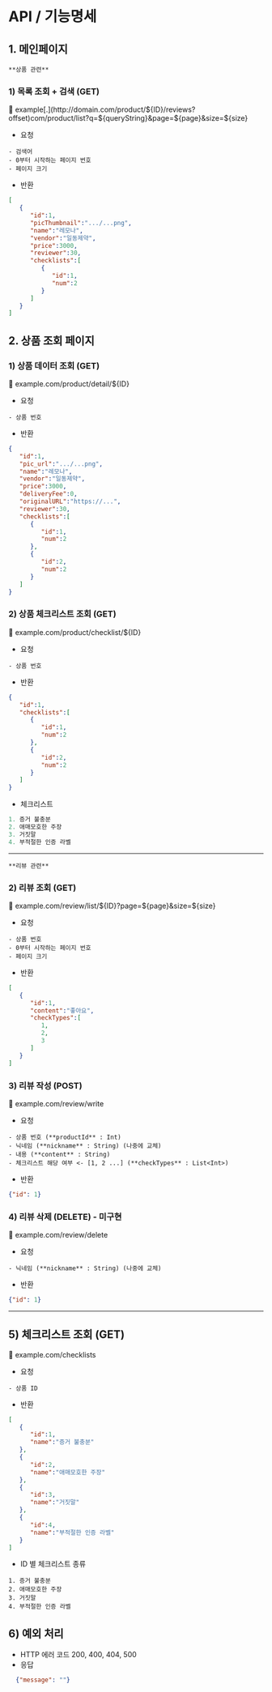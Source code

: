 # API / 기능명세

## 1. 메인페이지

`**상품 관련**`

### 1) 목록 조회 + 검색 (GET)

<aside>
📌 example[.](http://domain.com/product/${ID}/reviews?offset)com/product/list?q=${queryString}&page=${page}&size=${size}

</aside>



- 요청

```
- 검색어
- 0부터 시작하는 페이지 번호
- 페이지 크기
```

- 반환

```json
[
   {
      "id":1,
      "picThumbnail":".../...png",
      "name":"레모나",
      "vendor":"일동제약",
      "price":3000,
      "reviewer":30,
      "checklists":[
         {
            "id":1,
            "num":2
         }
      ]
   }
]
```

## 2. 상품 조회 페이지

### 1) 상품 데이터 조회 (GET)

<aside>
📌 example.com/product/detail/${ID}

</aside>

- 요청

```
- 상품 번호
```

- 반환

```json
{
   "id":1,
   "pic_url":".../...png",
   "name":"레모나",
   "vendor":"일동제약",
   "price":3000,
   "deliveryFee":0,
   "originalURL":"https://...",
   "reviewer":30,
   "checklists":[
      {
         "id":1,
         "num":2
      },
      {
         "id":2,
         "num":2
      }
   ]
}
```

### 2) 상품 체크리스트 조회 (GET)

<aside>
📌 example.com/product/checklist/${ID}

</aside>

- 요청

```
- 상품 번호
```

- 반환

```json
{
   "id":1,
   "checklists":[
      {
         "id":1,
         "num":2
      },
      {
         "id":2,
         "num":2
      }
   ]
}
```

- 체크리스트

```kotlin
1. 증거 불충분
2. 애매모호한 주장
3. 거짓말
4. 부적절한 인증 라벨
```

---

`**리뷰 관련**`

### 2) 리뷰 조회 (GET)

<aside>
📌 example.com/review/list/${ID}?page=${page}&size=${size}

</aside>

- 요청

```
- 상품 번호
- 0부터 시작하는 페이지 번호
- 페이지 크기
```

- 반환

```json
[
   {
      "id":1,
      "content":"좋아요",
      "checkTypes":[
         1,
         2,
         3
      ]
   }
]
```

### 3) 리뷰 작성 (POST)

<aside>
📌 example.com/review/write

</aside>

- 요청

```
- 상품 번호 (**productId** : Int)
- 닉네임 (**nickname** : String) (나중에 교체)
- 내용 (**content** : String)
- 체크리스트 해당 여부 <- [1, 2 ...] (**checkTypes** : List<Int>)
```

- 반환

```json
{"id": 1}
```

### 4) 리뷰 삭제 (DELETE) - 미구현

<aside>
📌 example.com/review/delete

</aside>

- 요청

```
- 닉네임 (**nickname** : String) (나중에 교체)
```

- 반환

```json
{"id": 1}
```

---

## 5) 체크리스트 조회 (GET)

<aside>
📌 example.com/checklists

</aside>

- 요청

```
- 상품 ID
```

- 반환

```json
[
   {
      "id":1,
      "name":"증거 불충분"
   },
   {
      "id":2,
      "name":"애매모호한 주장"
   },
   {
      "id":3,
      "name":"거짓말"
   },
   {
      "id":4,
      "name":"부적절한 인증 라벨"
   }
]
```

- ID 별 체크리스트 종류

```
1. 증거 불충분
2. 애매모호한 주장
3. 거짓말
4. 부적절한 인증 라벨
```
  
## 6) 예외 처리
  
  
- HTTP 에러 코드 200, 400, 404, 500
- 응답
```json
  {"message": ""}
```
